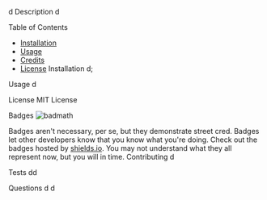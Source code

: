 d
Description
d

Table of Contents
- [Installation](#installation)
- [Usage](#usage)
- [Credits](#credits)
- [License](#license)
Installation
d;

Usage
d

License
MIT License

Badges
![badmath](https://img.shields.io/github/languages/top/lernantino/badmath)

Badges aren't necessary, per se, but they demonstrate street cred. Badges let other developers know that you know what you're doing. Check out the badges hosted by [shields.io](https://shields.io/). You may not understand what they all represent now, but you will in time.
Contributing
d

Tests
dd

Questions
d d